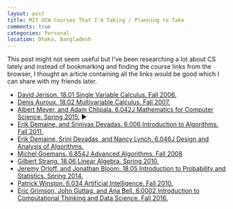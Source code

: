 ```yaml
---
layout: post
title: MIT OCW Courses That I'm Taking / Planning to Take
comments: true
categories: Personal
location: Dhaka, Bangladesh
---
```


This post might not seem useful but I've been researching a lot about CS lately and instead of bookmarking and finding the course links from the browser, I thought an article containing all the links would be good which I can share with my friends later. 

* [David Jerison. 18.01 Single Variable Calculus. Fall 2006.](https://ocw.mit.edu/courses/mathematics/18-01-single-variable-calculus-fall-2006/)
* [Denis Auroux. 18.02 Multivariable Calculus. Fall 2007.](https://ocw.mit.edu/courses/mathematics/18-02-multivariable-calculus-fall-2007/)
* [Albert Meyer, and Adam Chlipala. 6.042J Mathematics for Computer Science. Spring 2015.](https://ocw.mit.edu/courses/electrical-engineering-and-computer-science/6-042j-mathematics-for-computer-science-spring-2015/index.htm) &#x25B6; 
* [Erik Demaine, and Srinivas Devadas. 6.006 Introduction to Algorithms. Fall 2011.](https://ocw.mit.edu/courses/electrical-engineering-and-computer-science/6-006-introduction-to-algorithms-fall-2011/index.htm)
* [Erik Demaine, Srini Devadas, and Nancy Lynch. 6.046J Design and Analysis of Algorithms.](https://ocw.mit.edu/courses/electrical-engineering-and-computer-science/6-046j-design-and-analysis-of-algorithms-spring-2015/index.htm)
* [Michel Goemans. 6.854J Advanced Algorithms. Fall 2008](https://ocw.mit.edu/courses/electrical-engineering-and-computer-science/6-854j-advanced-algorithms-fall-2008/)
* [Gilbert Strang. 18.06 Linear Algebra. Spring 2010.](https://ocw.mit.edu/courses/mathematics/18-06-linear-algebra-spring-2010/)
* [Jeremy Orloff, and Jonathan Bloom. 18.05 Introduction to Probability and Statistics. Spring 2014.](https://ocw.mit.edu/courses/mathematics/18-05-introduction-to-probability-and-statistics-spring-2014/)
* [Patrick Winston. 6.034 Artificial Intelligence. Fall 2010.](https://ocw.mit.edu/courses/electrical-engineering-and-computer-science/6-034-artificial-intelligence-fall-2010/)
* [Eric Grimson, John Guttag, and Ana Bell. 6.0002 Introduction to Computational Thinking and Data Science. Fall 2016.](https://ocw.mit.edu/courses/electrical-engineering-and-computer-science/6-0002-introduction-to-computational-thinking-and-data-science-fall-2016/)